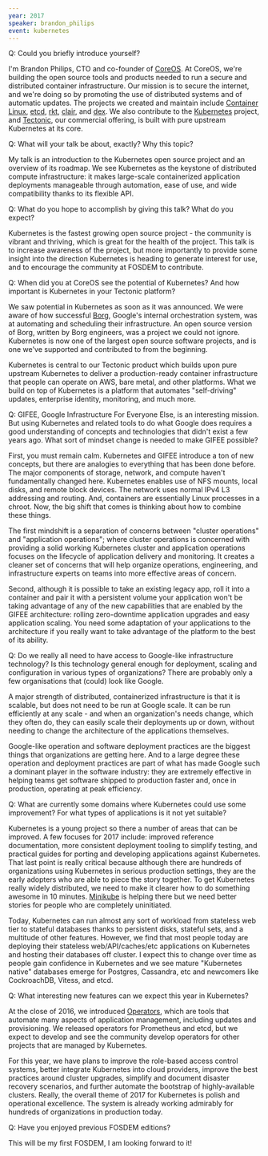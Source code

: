 ```yaml
---
year: 2017
speaker: brandon_philips
event: kubernetes
---
```


Q: Could you briefly introduce yourself?

I'm Brandon Philips, CTO and co-founder of [CoreOS](https://coreos.com/). At CoreOS, we're building the open source tools and products needed to run a secure and distributed container infrastructure. Our mission is to secure the internet, and we're doing so by promoting the use of distributed systems and of automatic updates. The projects we created and maintain include [Container Linux](https://coreos.com/os/docs/latest/), [etcd](https://coreos.com/etcd/), [rkt](https://coreos.com/rkt/), [clair](https://coreos.com/clair/docs/latest/), and [dex](https://github.com/coreos/dex). We also contribute to the [Kubernetes](https://kubernetes.io/) project, and [Tectonic](https://tectonic.com/), our commercial offering, is built with pure upstream Kubernetes at its core.

Q: What will your talk be about, exactly? Why this topic?

My talk is an introduction to the Kubernetes open source project and an overview of its roadmap. We see Kubernetes as the keystone of distributed compute infrastructure: it makes large-scale containerized application deployments manageable through automation, ease of use, and wide compatibility thanks to its flexible API.

Q: What do you hope to accomplish by giving this talk? What do you expect?

Kubernetes is the fastest growing open source project - the community is vibrant and thriving, which is great for the health of the project. This talk is to increase awareness of the project, but more importantly to provide some insight into the direction Kubernetes is heading to generate interest for use, and to encourage the community at FOSDEM to contribute.

Q: When did you at CoreOS see the potential of Kubernetes? And how
important is Kubernetes in your Tectonic platform?

We saw potential in Kubernetes as soon as it was announced. We were aware of how successful [Borg](http://blog.kubernetes.io/2015/04/borg-predecessor-to-kubernetes.html), Google's internal orchestration system, was at automating and scheduling their infrastructure. An open source version of Borg, written by Borg engineers, was a project we could not ignore. Kubernetes is now one of the largest open source software projects, and is one we've supported and contributed to from the beginning.

Kubernetes is central to our Tectonic product which builds upon pure upstream Kubernetes to deliver a production-ready container infrastructure that people can operate on AWS, bare metal, and other platforms. What we build on top of Kubernetes is a platform that automates "self-driving" updates, enterprise identity, monitoring, and much more. 

Q: GIFEE, Google Infrastructure For Everyone Else, is an interesting
mission. But using Kubernetes and related tools to do what Google does
requires a good understanding of concepts and technologies that didn't
exist a few years ago. What sort of mindset change is needed to make
GIFEE possible?

First, you must remain calm. Kubernetes and GIFEE introduce a ton of new concepts, but there are analogies to everything that has been done before. The major components of storage, network, and compute haven't fundamentally changed here. Kubernetes enables use of NFS mounts, local disks, and remote block devices. The network uses normal IPv4 L3 addressing and routing. And, containers are essentially Linux processes in a chroot. Now, the big shift that comes is thinking about how to combine these things.

The first mindshift is a separation of concerns between "cluster operations" and "application operations"; where cluster operations is concerned with providing a solid working Kubernetes cluster and application operations focuses on the lifecycle of application delivery and monitoring. It creates a cleaner set of concerns that will help organize operations, engineering, and infrastructure experts on teams into more effective areas of concern.

Second, although it is possible to take an existing legacy app, roll it into a container and pair it with a persistent volume your application won't be taking advantage of any of the new capabilities that are enabled by the GIFEE architecture: rolling zero-downtime application upgrades and easy application scaling. You need some adaptation of your applications to the architecture if you really want to take advantage of the platform to the best of its ability.

Q: Do we really all need to have access to Google-like infrastructure
technology? Is this technology general enough for deployment, scaling
and configuration in various types of organizations? There are probably
only a few organisations that (could) look like Google.

A major strength of distributed, containerized infrastructure is that it is scalable, but does not need to be run at Google scale. It can be run efficiently at any scale - and when an organization's needs change, which they often do, they can easily scale their deployments up or down, without needing to change the architecture of the applications themselves.

Google-like operation and software deployment practices are the biggest things that organizations are getting here. And to a large degree these operation and deployment practices are part of what has made Google such a dominant player in the software industry: they are extremely effective in helping teams get software shipped to production faster and, once in production, operating at peak efficiency.

Q: What are currently some domains where Kubernetes could use some
improvement? For what types of applications is it not yet suitable?

Kubernetes is a young project so there a number of areas that can be improved. A few focuses for 2017 include: improved reference documentation, more consistent deployment tooling to simplify testing, and practical guides for porting and developing applications against Kubernetes. That last point is really critical because although there are hundreds of organizations using Kubernetes in serious production settings, they are the early adopters who are able to piece the story together. To get Kubernetes really widely distributed, we need to make it clearer how to do something awesome in 10 minutes. [Minikube](https://github.com/kubernetes/minikube) is helping there but we need better stories for people who are completely uninitiated.

Today, Kubernetes can run almost any sort of workload from stateless web tier to stateful databases thanks to persistent disks, stateful sets, and a multitude of other features. However, we find that most people today are deploying their stateless web/API/caches/etc applications on Kubernetes and hosting their databases off cluster. I expect this to change over time as people gain confidence in Kubernetes and we see mature "Kubernetes native" databases emerge for Postgres, Cassandra, etc and newcomers like CockroachDB, Vitess, and etcd.

Q: What interesting new features can we expect this year in Kubernetes?

At the close of 2016, we introduced [Operators](https://coreos.com/blog/introducing-operators.html), which are tools that automate many aspects of application management, including updates and provisioning. We released operators for Prometheus and etcd, but we expect to develop and see the community develop operators for other projects that are managed by Kubernetes.

For this year, we have plans to improve the role-based access control systems, better integrate Kubernetes into cloud providers, improve the best practices around cluster upgrades, simplify and document disaster recovery scenarios, and further automate the bootstrap of highly-available clusters. Really, the overall theme of 2017 for Kubernetes is polish and operational excellence. The system is already working admirably for hundreds of organizations in production today.

Q: Have you enjoyed previous FOSDEM editions?

This will be my first FOSDEM, I am looking forward to it!
